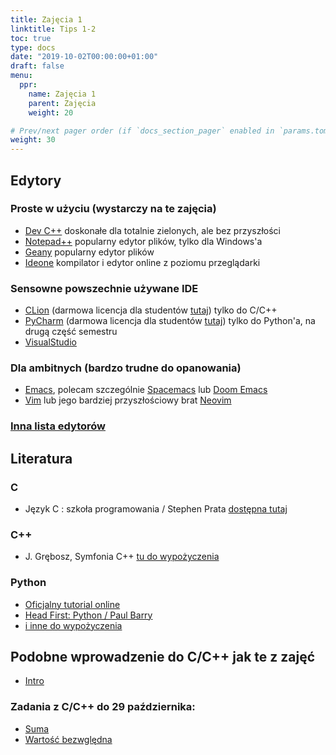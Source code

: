 ```yaml
---
title: Zajęcia 1
linktitle: Tips 1-2
toc: true
type: docs
date: "2019-10-02T00:00:00+01:00"
draft: false
menu:
  ppr:
    name: Zajęcia 1
    parent: Zajęcia
    weight: 20

# Prev/next pager order (if `docs_section_pager` enabled in `params.toml`)
weight: 30
---
```


## Edytory
### Proste w użyciu (wystarczy na te zajęcia)
* [Dev C++](https://sourceforge.net/projects/orwelldevcpp/) doskonałe dla totalnie zielonych, ale bez przyszłości
* [Notepad++](https://notepad-plus-plus.org/) popularny edytor plików, tylko dla Windows'a
* [Geany](https://www.geany.org/) popularny edytor plików 
* [Ideone](https://ideone.com/) kompilator i edytor online z poziomu przeglądarki
### Sensowne powszechnie używane IDE
* [CLion](https://www.jetbrains.com/clion/) (darmowa licencja dla studentów [tutaj](https://www.jetbrains.com/community/education/#students)) tylko do C/C++
* [PyCharm](https://www.jetbrains.com/pycharm/) (darmowa licencja dla studentów [tutaj](https://www.jetbrains.com/community/education/#students)) tylko do Python'a, na drugą część semestru
* [VisualStudio](https://code.visualstudio.com/)
### Dla ambitnych (bardzo trudne do opanowania)
* [Emacs](https://www.gnu.org/software/emacs/), polecam szczególnie [Spacemacs](https://www.spacemacs.org/) lub [Doom Emacs](https://github.com/hlissner/doom-emacs)
* [Vim](https://www.vim.org/) lub jego bardziej przyszłościowy brat [Neovim](https://neovim.io/)
### [Inna lista edytorów](https://eduwiki.wmi.amu.edu.pl/pms/19ppr#Programming_languages.2C_compilers_and_development_environment)
## Literatura
### C
* Język C : szkoła programowania / Stephen Prata [dostępna tutaj](https://uam-hip.pfsl.poznan.pl/ipac20/ipac.jsp?profile=bu-uam-en&uri=link=3100041~!5718943~!3100023~!3100030&aspect=basic_search&menu=search&ri=2&source=~!buam75&term=J%C4%99zyk+C+%3A+szko%C5%82a+programowania+%2F&index=ALTITLE)
### C++
* J. Grębosz, Symfonia C++ [tu do wypożyczenia](https://uam-hip.pfsl.poznan.pl/ipac20/ipac.jsp?menu=search&aspect=basic_search&npp=10&ipp=20&spp=20&profile=bu-uam-en&ri=&index=ALTITLE&term=symfonia+c%2B%2B&x=0&y=0&aspect=basic_search)
### Python
* [Oficjalny tutorial online](https://docs.python.org/3/tutorial/index.html)
* [Head First: Python / Paul Barry](https://uam-hip.pfsl.poznan.pl/ipac20/ipac.jsp?profile=bu-uam-en&uri=link=3100041~!5631419~!3100023~!3100030&aspect=basic_search&menu=search&ri=4&source=~!buam75&term=Python+%2F&index=ALTITLE)
* [i inne do wypożyczenia](https://uam-hip.pfsl.poznan.pl/ipac20/ipac.jsp?menu=search&aspect=basic_search&npp=10&ipp=20&spp=20&profile=bu-uam-en&ri=7&source=%7E%21buam75&index=ALTITLE&term=python&x=0&y=0&aspect=basic_search)

## Podobne wprowadzenie do C/C++ jak te z zajęć
* [Intro](https://eduwiki.wmi.amu.edu.pl/pms/ppr/intro)
### Zadania z C/C++ do 29 października:
<!--29.10.20 c,c++-->
* [Suma](https://adjule.pl/groups/ogolny/problems/001)
* [Wartość bezwględna](https://adjule.pl/groups/ogolny/problems/002)
